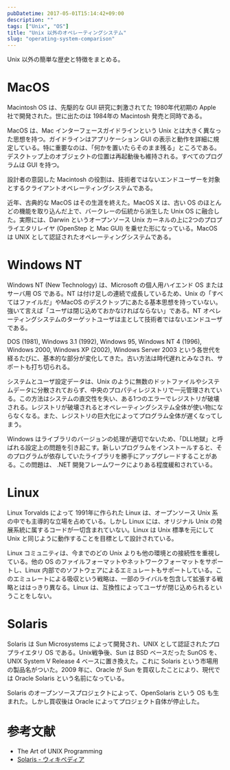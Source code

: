 ```yaml
---
pubDatetime: 2017-05-01T15:14:42+09:00
description: ""
tags: ["Unix", "OS"]
title: "Unix 以外のオペレーティングシステム"
slug: "operating-system-comparison"
---
```


Unix 以外の簡単な歴史と特徴をまとめる。

<!--more-->

# MacOS
Macintosh OS は、先駆的な GUI 研究に刺激されてた 1980年代初期の Apple 社で開発された。世に出たのは 1984年の Macintosh 発売と同時である。

MacOS は、Mac インターフェースガイドラインという Unix とは大きく異なった思想を持つ。ガイドラインはアプリケーション GUI の表示と動作を詳細に規定している。特に重要なのは、「何かを置いたらそのまま残る」ところである。デスクトップ上のオブジェクトの位置は再起動後も維持される。すべてのプログラムは GUI を持つ。

設計者の意図した Macintosh の役割は、技術者ではないエンドユーザーを対象とするクライアントオペレーティングシステムである。

近年、古典的な MacOS はその生涯を終えた。MacOS X は、古い OS のほとんどの機能を取り込んだ上で、バークレーの伝統から派生した Unix OS に融合した。実際には、Darwin というオープンソース Unix カーネルの上に2つのプロプライエタリレイヤ (OpenStep と Mac GUI) を乗せた形になっている。MacOS は UNIX として認証されたオペレーティングシステムである。

# Windows NT
Windows NT (New Technology) は、Microsoft の個人用ハイエンド OS またはサーバ用 OS である。NT は付け足しの連続で成長しているため、Unix の「すべてはファイルだ」やMacOS のデスクトップにあたる基本思想を持っていない。強いて言えば「ユーザは閉じ込めておかなければならない」である。NT オペレーティングシステムのターゲットユーザは主として技術者ではないエンドユーザである。

DOS (1981), Windows 3.1 (1992), Windows 95, Windows NT 4 (1996), Windows 2000, Windows XP (2002), Windows Server 2003 という各世代を経るたびに、基本的な部分が変化してきた。古い方法は時代遅れとみなされ、サポートも打ち切られる。

システムとユーザ設定データは、Unix のように無数のドットファイルやシステムデータに分散されておらず、中央のプロパティレジストリで一元管理されている。この方法はシステムの直交性を失い、ある1つのエラーでレジストリが破壊される。レジストリが破壊されるとオペレーティングシステム全体が使い物にならなくなる。また、レジストリの巨大化によってプログラム全体が遅くなってしまう。

Windows はライブラリのバージョンの処理が適切でないため、「DLL地獄」と呼ばれる設定上の問題を引き起こす。新しいプログラムをインストールすると、そのプログラムが依存していたライブラリを勝手にアップグレードすることがある。この問題は、 .NET 開発フレームワークによりある程度緩和されている。

# Linux
Linux Torvalds によって 1991年に作られた Linux は、オープンソース Unix 系の中でも主導的な立場を占めている。しかし Linux には、オリジナル Unix の発展系統に属するコードが一切含まれていない。Linux は Unix 標準を元にして Unix と同じように動作することを目標として設計されている。

Linux コミュニティは、今までのどの Unix よりも他の環境との接続性を重視している。他の OS のファイルフォーマットやネットワークフォーマットをサポートし、Linux 内部でのソフトウェアによるエミュレートもサポートしている。このエミュレートによる吸収という戦略は、一部のライバルを包含して拡張する戦略とははっきり異なる。Linux は、互換性によってユーザが閉じ込められるということをしない。

# Solaris
Solaris は Sun Microsystems によって開発され、UNIX として認証されたプロプライエタリ OS である。Unix戦争後、Sun は BSD ベースだった SunOS を、UNIX System V Release 4 ベースに置き換えた。これに Solaris という市場用の製品名がついた。2009 年に、Oracle が Sun を買収したことにより、現代では Oracle Solaris という名前になっている。

Solaris のオープンソースプロジェクトによって、OpenSolaris という OS も生まれた。しかし買収後は Oracle によってプロジェクト自体が停止した。


# 参考文献
- The Art of UNIX Programming
- [Solaris - ウィキペディア](https://ja.wikipedia.org/wiki/Solaris)
